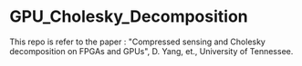 # GPU_Cholesky_Decomposition
This repo is refer to the paper : "Compressed sensing and Cholesky decomposition on FPGAs and GPUs", D. Yang, et., University of Tennessee. 
